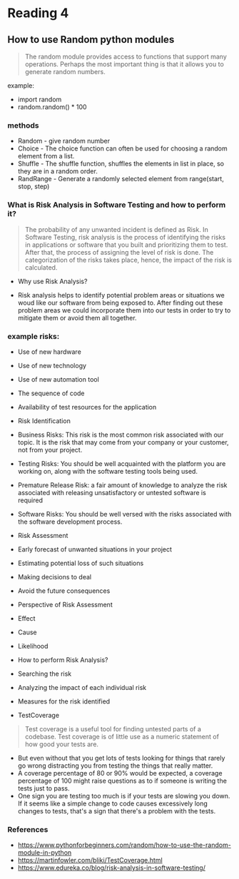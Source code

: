 # Reading 4

## How to use Random python modules

> The random module provides access to functions that support many operations. Perhaps the most important thing is that it allows you to generate random numbers.

example:
* import random
* random.random() * 100
### methods
- Random - give random number
- Choice - The choice function can often be used for choosing a random element from a list.
- Shuffle - The shuffle function, shuffles the elements in list in place, so they are in a random order.
- RandRange - Generate a randomly selected element from range(start, stop, step)

### What is Risk Analysis in Software Testing and how to perform it?

> The probability of any unwanted incident is defined as Risk. In Software Testing, risk analysis is the process of identifying the risks in applications or software that you built and prioritizing them to test. After that, the process of assigning the level of risk is done. The categorization of the risks takes place, hence, the impact of the risk is calculated.

- Why use Risk Analysis?
* Risk analysis helps to identify potential problem areas or situations we woud like our software from being exposed to.  After finding out these problem areas we could incorporate them into our tests in order to try to mitigate them or avoid them all together.

### example risks:
- Use of new hardware
- Use of new technology
- Use of new automation tool
- The sequence of code
- Availability of test resources for the application

- Risk Identification

* Business Risks: This risk is the most common risk associated with our topic. It is the risk that may come from your company or your customer, not from your project.

* Testing Risks: You should be well acquainted with the platform you are working on, along with the software testing tools being used.

* Premature Release Risk: a fair amount of knowledge to analyze the risk associated with releasing unsatisfactory or untested software is required

* Software Risks: You should be well versed with the risks associated with the software development process.

- Risk Assessment

* Early forecast of unwanted situations in your project

* Estimating potential loss of such situations

* Making decisions to deal

* Avoid the future consequences

- Perspective of Risk Assessment

* Effect

* Cause

* Likelihood

- How to perform Risk Analysis?

* Searching the risk

* Analyzing the impact of each individual risk

* Measures for the risk identified

- TestCoverage
> Test coverage is a useful tool for finding untested parts of a codebase. Test coverage is of little use as a numeric statement of how good your tests are.
- But even without that you get lots of tests looking for things that rarely go wrong distracting you from testing the things that really matter.
- A coverage percentage of 80 or 90% would be expected, a coverage percentage of 100 might raise questions as to if someone is writing the tests just to pass.
- One sign you are testing too much is if your tests are slowing you down. If it seems like a simple change to code causes excessively long changes to tests, that's a sign that there's a problem with the tests.







### References
- https://www.pythonforbeginners.com/random/how-to-use-the-random-module-in-python
- https://martinfowler.com/bliki/TestCoverage.html
- https://www.edureka.co/blog/risk-analysis-in-software-testing/